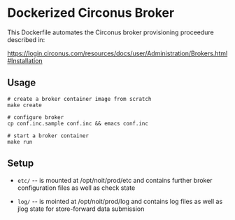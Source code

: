 # Dockerized Circonus Broker

This Dockerfile automates the Circonus broker provisioning proceedure described in:

https://login.circonus.com/resources/docs/user/Administration/Brokers.html#Installation

## Usage

```
# create a broker container image from scratch
make create

# configure broker
cp conf.inc.sample conf.inc && emacs conf.inc

# start a broker container
make run
```

## Setup

* `etc/` -- is mounted at /opt/noit/prod/etc and contains further broker configuration files as well as check state

* `log/` -- is mointed at /opt/noit/prod/log and contains log files as well as jlog state for store-forward data submission
